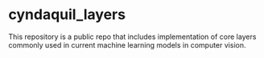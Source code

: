 # cyndaquil_layers
This repository is a public repo that includes implementation of core layers commonly used in current machine learning models in computer vision.
